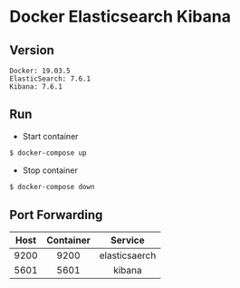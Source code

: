 # Docker Elasticsearch Kibana

## Version
```
Docker: 19.03.5
ElasticSearch: 7.6.1
Kibana: 7.6.1
```

## Run
* Start container
```sh
$ docker-compose up
```
  
* Stop container
```sh
$ docker-compose down
```

## Port Forwarding
|Host|Container|Service|
|:---:|:---:|:---:|
|9200|9200|elasticsaerch|
|5601|5601|kibana|
